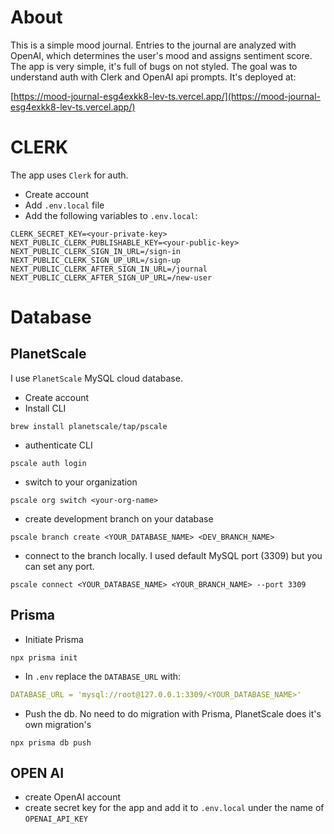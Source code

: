 # About

This is a simple mood journal. Entries to the journal are analyzed with OpenAI, which determines the user's mood and assigns sentiment score. The app is very simple, it's full of bugs on not styled. The goal was to understand auth with Clerk and OpenAI api prompts. It's deployed at:

[https://mood-journal-esg4exkk8-lev-ts.vercel.app/](https://mood-journal-esg4exkk8-lev-ts.vercel.app/)

# CLERK

The app uses `Clerk` for auth.

- Create account
- Add `.env.local` file
- Add the following variables to `.env.local`:

```Console
CLERK_SECRET_KEY=<your-private-key>
NEXT_PUBLIC_CLERK_PUBLISHABLE_KEY=<your-public-key>
NEXT_PUBLIC_CLERK_SIGN_IN_URL=/sign-in
NEXT_PUBLIC_CLERK_SIGN_UP_URL=/sign-up
NEXT_PUBLIC_CLERK_AFTER_SIGN_IN_URL=/journal
NEXT_PUBLIC_CLERK_AFTER_SIGN_UP_URL=/new-user
```

# Database

## PlanetScale

I use `PlanetScale` MySQL cloud database.

- Create account
- Install CLI

```Console
brew install planetscale/tap/pscale
```

- authenticate CLI

```Console
pscale auth login
```

- switch to your organization

```Console
pscale org switch <your-org-name>
```

- create development branch on your database

```Console
pscale branch create <YOUR_DATABASE_NAME> <DEV_BRANCH_NAME>
```

- connect to the branch locally. I used default MySQL port (3309) but you can set any port.

```Console
pscale connect <YOUR_DATABASE_NAME> <YOUR_BRANCH_NAME> --port 3309
```

## Prisma

- Initiate Prisma

```Console
npx prisma init
```

- In `.env` replace the `DATABASE_URL` with:

```yaml
DATABASE_URL = 'mysql://root@127.0.0.1:3309/<YOUR_DATABASE_NAME>'
```

- Push the db. No need to do migration with Prisma, PlanetScale does it's own migration's

```Console
npx prisma db push
```

## OPEN AI

- create OpenAI account
- create secret key for the app and add it to `.env.local` under the name of `OPENAI_API_KEY`
